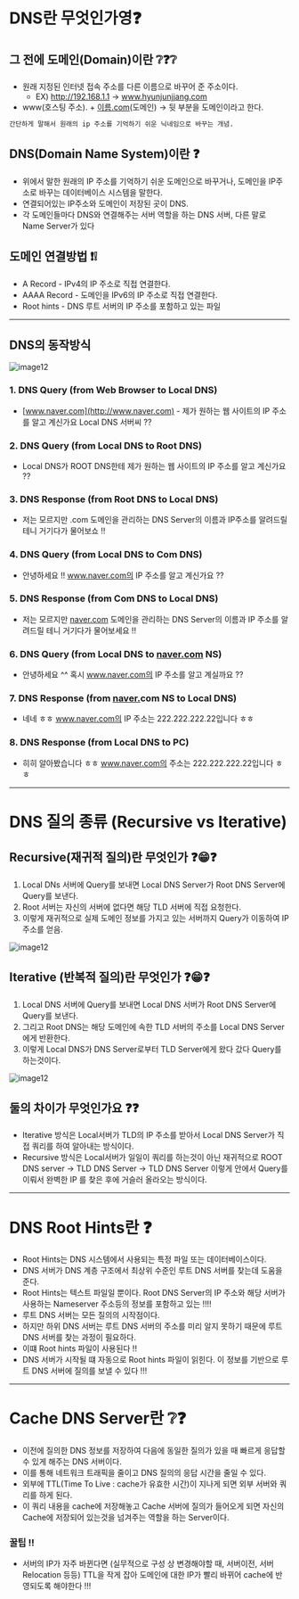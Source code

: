 # DNS란 무엇인가영❓

## 그 전에 도메인(Domain)이란 ❔❓❔

- 원래 지정된 인터넷 접속 주소를 다른 이름으로 바꾸어 준 주소이다.
    - EX) http://192.168.1.1 → www.hyunjunjjang.com
- www(호스팅 주소). + [이름.com](http://이름.com)(도메인) → 뒷 부분을 도메인이라고 한다.

```markdown
간단하게 말해서 원래의 ip 주소를 기억하기 쉬운 닉네임으로 바꾸는 개념.
```

## DNS(Domain Name System)이란 ❓

- 위에서 말한 원래의 IP 주소를 기억하기 쉬운 도메인으로 바꾸거나, 도메인을 IP주소로 바꾸는       데이터베이스 시스템을 말한다.
- 연결되어있는 IP주소와 도메인이 저장된 곳이 DNS.
- 각 도메인들마다 DNS와 연결해주는 서버 역할을 하는 DNS 서버, 다른 말로 Name Server가 있다

## 도메인 연결방법 ❗❕

- A Record - IPv4의 IP 주소로 직접 연결한다.
- AAAA Record - 도메인을 IPv6의 IP 주소로 직접 연결한다.
- Root hints - DNS 루트 서버의 IP 주소를 포함하고 있는 파일

---

## DNS의 동작방식 

![image12](./Image/DNSIterativeProcessing.png)


### 1. DNS Query (from Web Browser to Local DNS)

- [www.naver.com](http://www.naver.com) - 제가 원하는 웹 사이트의 IP 주소를 알고 계신가요 Local DNS 서버씨 ??

### 2. DNS Query (from Local DNS to Root DNS)

- Local DNS가 ROOT DNS한테 제가 원하는 웹 사이트의 IP 주소를 알고 계신가요 ??

### 3. DNS Response (from Root DNS to Local DNS)

- 저는 모르지만 .com 도메인을 관리하는 DNS Server의 이름과 IP주소를 알려드릴 테니 거기다가 물어보쇼 !!

### 4. DNS Query (from Local DNS to Com DNS)

- 안녕하세요 !! www.naver.com의 IP 주소를 알고 계신가요 ??

### 5. DNS Response (from Com DNS to Local DNS)

- 저는 모르지만 [naver.com](http://naver.com) 도메인을 관리하는 DNS Server의 이름과 IP 주소를 알려드릴 테니 거기다가 물어보세요 !!

### 6. DNS Query (from Local DNS to [naver.com](http://naver.com) NS)

- 안녕하세요 ^^ 혹시 www.naver.com의 IP 주소를 알고 계실까요 ??

### 7. DNS Response (from [naver.](http://naver.com)com NS to Local DNS)

- 네네 ㅎㅎ www.naver.com의 IP 주소는 222.222.222.22입니다 ㅎㅎ

### 8. DNS Response (from Local DNS to PC)

- 히히 알아봤습니다 ㅎㅎ www.naver.com의 주소는 222.222.222.22입니다 ㅎㅎ

---

# DNS 질의 종류 (Recursive vs Iterative)

## Recursive(재귀적 질의)란 무엇인가 ❓😁❓

1. Local DNs 서버에 Query를 보내면 Local DNS Server가 Root DNS Server에 Query를 보낸다.
2. Root 서버는 자신의 서버에 없다면 해당 TLD 서버에 직접 요청한다.
3. 이렇게 재귀적으로 실제 도메인 정보를 가지고 있는 서버까지 Query가 이동하여 IP 주소를 얻음.

![image12](./Image/DNSRecursive.png)



## Iterative (반복적 질의)란 무엇인가 ❓😁❓

1. Local DNS 서버에 Query를 보내면 Local DNS 서버가 Root DNS Server에 Query를 보낸다.
2. 그리고 Root DNS는 해당 도메인에 속한 TLD 서버의 주소를 Local DNS Server에게 반환한다.
3. 이렇게 Local DNS가 DNS Server로부터 TLD Server에게 왔다 갔다 Query를 하는것이다.

![image12](./Image/Iterative.png)


## 둘의 차이가 무엇인가요 ❓❓

- Iterative 방식은  Local서버가 TLD의 IP 주소를 받아서 Local DNS Server가 직접 쿼리를 하여 알아내는 방식이다.
- Recursive 방식은 Local서버가 일일이 쿼리를 하는것이 아닌 재귀적으로 ROOT DNS server → TLD DNS Server →  TLD DNS Server 이렇게 안에서 Query를 이뤄서 완벽한 IP 를 찾은 후에 거슬러 올라오는 방식이다.

---

# DNS Root Hints란 ❓

- Root Hints는 DNS 시스템에서 사용되는 특정 파일 또는 데이터베이스이다.
- DNS 서버가 DNS 계층 구조에서 최상위 수준인 루트 DNS 서버를 찾는데 도움을 준다.
- Root Hints는 텍스트 파일일 뿐이다. Root DNS Server의 IP 주소와 해당 서버가 사용하는 Nameserver 주소등의 정보를 포함하고 있는 !!!!
- 루트 DNS 서버는 모든 질의의 시작점이다.
- 하지만 하위 DNS 서버는 루트 DNS 서버의 주소를 미리 알지 못하기 때문에 루트 DNS 서버를 찾는 과정이 필요하다.
- 이떄 Root hints 파일이 사용된다 !!
- DNS 서버가 시작될 떄 자동으로 Root hints 파일이 읽힌다. 이 정보를 기반으로 루트 DNS 서버에 질의를 보낼 수 있다 !!!

---

# Cache DNS  Server란 ❔❓

- 이전에 질의한 DNS 정보를 저장하여 다음에 동일한 질의가 있을 때 빠르게 응답할 수 있게 해주는 DNS 서버이다.
- 이를 통해 네트워크 트래픽을 줄이고 DNS 질의의 응답 시간을 줄일 수 있다.
- 외부에 TTL(Time To Live : cache가 유효한 시간)이 지나게 되면 외부 서버와 쿼리를 하게 된다.
- 이 쿼리 내용을 cache에 저장해놓고 Cache 서버에 질의가 들어오게 되면 자신의 Cache에 저장되어 있는것을 넘겨주는 역할을 하는 Server이다.

### 꿀팁 !!

- 서버의 IP가 자주 바뀐다면 (실무적으로 구성 상 변경해야할 때, 서버이전, 서버 Relocation 등등) TTL을 작게 잡아 도메인에 대한 IP가 빨리 바뀌어 cache에 반영되도록 해야한다 !!!